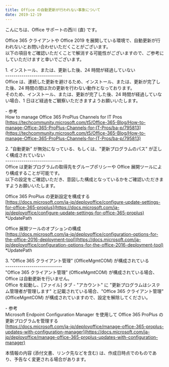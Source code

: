 ```yaml
---
title: Office の自動更新が行われない事象について
date: 2019-12-19
---
```


こんにちは、Office サポートの西川 (直) です。  
  
Office 365 クライアントや Office 2019 を展開している環境で、自動更新が行われないとお問い合わせいただくことがございます。  
以下の項目をご確認いただくことで解消する可能性がございますので、ご参考にしていただけますと幸いでございます。  
  
1\. インストール、または、更新した後、24 時間が経過していない  
\----------------------------  
Office は、連続した更新を避けるため、インストール、または、更新が完了した後、24 時間の間は次の更新を行わない動作となっております。  
そのため、インストール、または、更新が完了した後、24 時間が経過していない場合、1 日ほど経過をご観察いただきますようお願いいたします。  
  
\- 参考  
How to manage Office 365 ProPlus Channels for IT Pros  
[https://techcommunity.microsoft.com/t5/Office-365-Blog/How-to-manage-Office-365-ProPlus-Channels-for-IT-Pros/ba-p/795813](https://techcommunity.microsoft.com/t5/Office-365-Blog/How-to-manage-Office-365-ProPlus-Channels-for-IT-Pros/ba-p/795813)  
  
  
2\. ”自動更新” が無効になっている、もしくは、"更新プログラムのパス" が正しく構成されていない  
\----------------------------  
Office は更新プログラムの取得先をグループポリシーや Office 展開ツールにより構成することが可能です。  
以下の設定をご確認いただき、意図した構成となっているかをご確認いただきますようお願いいたします。  
  
Office 365 ProPlus の更新設定を構成する  
[https://docs.microsoft.com/ja-jp/deployoffice/configure-update-settings-for-office-365-proplus](https://docs.microsoft.com/ja-jp/deployoffice/configure-update-settings-for-office-365-proplus)  
\*UpdatePath  
  
Office 展開ツールのオプションの構成  
[https://docs.microsoft.com/ja-jp/deployoffice/configuration-options-for-the-office-2016-deployment-tool](https://docs.microsoft.com/ja-jp/deployoffice/configuration-options-for-the-office-2016-deployment-tool)  
\*UpdatePath  
  
  
3\. "Office 365 クライアント管理" (OfficeMgmtCOM) が構成されている  
\----------------------------  
"Office 365 クライアント管理" (OfficeMgmtCOM) が構成されている場合、Office は自動更新を行いません。  
Office を起動し、\[ファイル\] タブ - "アカウント" に "更新プログラムはシステム管理者が管理します" と記載されている場合、"Office 365 クライアント管理" (OfficeMgmtCOM) が構成されていますので、設定を解除してください。  
  
\- 参考  
Microsoft Endpoint Configuration Manager を使用して Office 365 ProPlus の更新プログラムを管理する  
[https://docs.microsoft.com/ja-jp/deployoffice/manage-office-365-proplus-updates-with-configuration-manager](https://docs.microsoft.com/ja-jp/deployoffice/manage-office-365-proplus-updates-with-configuration-manager)  
  
  
本情報の内容 (添付文書、リンク先などを含む) は、作成日時点でのものであり、予告なく変更される場合があります。